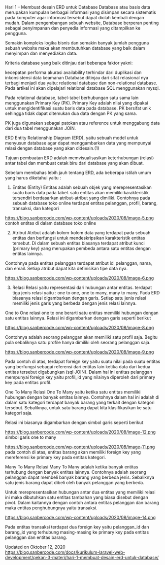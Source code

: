 Hari 1 – Membuat desain ERD untuk Database
Database atau basis data merupakan kumpulan berbagai informasi yang disimpan secara sistematis pada komputer agar informasi tersebut dapat diolah kembali dengan mudah. Dalam pengembangan sebuah website, Database berperan penting sebagai penyimpanan dan penyedia informasi yang ditampilkan ke pengguna.

Semakin kompleks logika bisnis dan semakin banyak jumlah pengguna sebuah website maka akan membutuhkan database yang baik dalam menyimpan dan menyediakan data.

Kriteria database yang baik ditinjau dari beberapa faktor yakni:

kecepatan
performa
akurasi
availability
terhindar dari duplikasi dan inkonsistensi data
keamanan
Database ditinjau dari sifat relasional nya terbagi menjadi dua yaitu: relational database dan non-relational database. Pada artikel ini akan dipelajari relational database SQL menggunakan mysql.

Pada relational database, tabel-tabel berhubungan satu sama lain menggunakan Primary Key (PK). Primary Key adalah nilai yang dipakai untuk mengidentifikasi suatu baris data pada database. PK bersifat unik sehingga tidak dapat ditemukan dua data dengan PK yang sama.

PK juga digunakan sebagai patokan atau reference untuk menggabung data dari dua tabel menggunakan JOIN.

ERD
Entity Relationship Diagram (ERD), yaitu sebuah model untuk menyusun database agar dapat menggambarkan data yang mempunyai relasi dengan database yang akan didesain.(1)

Tujuan pembuatan ERD adalah memvisualisasikan keterhubungan (relasi) antar tabel dan membuat cetak biru dari database yang akan dibuat.

Sebelum membahas lebih jauh tentang ERD, ada beberapa istilah umum yang harus diketahui yaitu :

1. Entitas (Entity)
Entitas adalah sebuah objek yang merepresentasikan suatu baris data pada tabel. satu entitas akan memiliki karakteristik tersendiri berdasarkan atribut-atribut yang dimiliki. Contohnya pada sebuah database toko online terdapat entitas pelanggan, profil, barang, transaksi, dan kategori

https://blog.sanbercode.com/wp-content/uploads/2020/08/image-5.png
contoh entitas di dalam database toko online

2. Atribut
Atribut adalah kolom-kolom data yang terdapat pada sebuah entitas dan berfungsi untuk mendeskripsikan karakteristik entitas tersebut. Di dalam sebuah entitas biasanya terdapat atribut kunci (primary key) yang merupakan pembeda antara satu entitas dengan entitas lainnya.

Contohnya pada entitas pelanggan terdapat atribut id_pelanggan, nama, dan email. Setiap atribut dapat kita definisikan tipe data nya.

https://blog.sanbercode.com/wp-content/uploads/2020/08/image-6.png

3. Relasi
Relasi yaitu representasi dari hubungan antar entitas. terdapat tiga jenis relasi yaitu : one to one, one to many, many to many. Pada ERD biasanya relasi digambarkan dengan garis. Setiap satu jenis relasi memiliki jenis garis yang berbeda dengan jenis relasi lainnya.

One to One
relasi one to one berarti satu entitas memiliki hubungan dengan satu entitas lainnya. Relasi ini digambarkan dengan garis seperti berikut

https://blog.sanbercode.com/wp-content/uploads/2020/08/image-8.png

Contohnya adalah seorang pelanggan akan memiliki satu profil saja. Begitu pula sebaliknya satu profile hanya dimiliki oleh seorang pelanggan saja.

https://blog.sanbercode.com/wp-content/uploads/2020/08/image-9.png

Pada contoh di atas, terdapat foreign key yaitu suatu nilai pada suatu entitas yang berfungsi sebagai referensi dari entitas lain ketika data dari kedua entitas tersebut digabungkan (sql JOIN). Dalam hal ini entitas pelanggan mempunyai foreign key yaitu profil_id yang nilainya diperoleh dari primary key pada entitas profil.

One To Many
Relasi One To Many yaitu ketika satu entitas memiliki hubungan dengan banyak entitas lainnya. Contohnya dalam hal ini adalah di dalam satu kategori terdapat banyak barang yang terkait dengan kategori tersebut. Sebaliknya, untuk satu barang dapat kita klasifikasikan ke satu kategori saja.

Relasi ini biasanya digambarkan dengan simbol garis seperti berikut

https://blog.sanbercode.com/wp-content/uploads/2020/08/image-12.png
simbol garis one to many

https://blog.sanbercode.com/wp-content/uploads/2020/08/image-11.png
pada contoh di atas, entitas barang akan memiliki foreign key yang mereferensi ke primary key pada entitas kategori.

Many To Many
Relasi Many To Many adalah ketika banyak entitas terhubung dengan banyak entitas lainnya. Contohnya adalah seorang pelanggan dapat membeli banyak barang yang berbeda jenis. Sebaliknya satu jenis barang dapat dibeli oleh banyak pelanggan yang berbeda.

Untuk merepresentasikan hubungan antar dua entitas yang memiliki relasi ini maka dibutuhkan satu entitas tambahan yang biasa disebut dengan pivot. Dalam kaitannya dengan contoh antara entitas pelanggan dan barang maka entitas penghubungnya yaitu transaksi.

https://blog.sanbercode.com/wp-content/uploads/2020/08/image-14.png

Pada entitas transaksi terdapat dua foreign key yaitu pelanggan_id dan barang_id yang terhubung masing-masing ke primary key pada entitas pelanggan dan entitas barang.

Updated on Oktober 12, 2020
https://blog.sanbercode.com/docs/kurikulum-laravel-web-development/pekan-3-materi/hari-1-membuat-desain-erd-untuk-database/